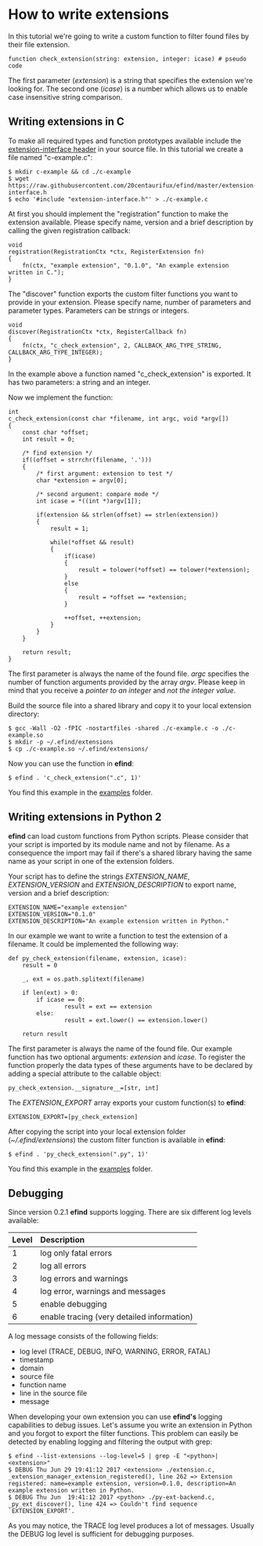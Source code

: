 # How to write extensions

In this tutorial we're going to write a custom function to filter found files by their file extension.

	function check_extension(string: extension, integer: icase) # pseudo code

The first parameter (*extension*) is a string that specifies the extension we're looking for. The second one (*icase*) is a number which allows us to enable case insensitive string comparison.

## Writing extensions in C

To make all required types and function prototypes available include the [extension-interface header](https://github.com/20centaurifux/efind/blob/master/extension-interface.h) in your source file. In this tutorial we create a file named "c-example.c":

	$ mkdir c-example && cd ./c-example
	$ wget https://raw.githubusercontent.com/20centaurifux/efind/master/extension-interface.h
	$ echo '#include "extension-interface.h"' > ./c-example.c

At first you should implement the "registration" function to make the extension available. Please specify name, version and a brief description by calling the given registration callback:

	void
	registration(RegistrationCtx *ctx, RegisterExtension fn)
	{
		fn(ctx, "example extension", "0.1.0", "An example extension written in C.");
	}

The "discover" function exports the custom filter functions you want to provide in your extension. Please specify name, number of parameters and parameter types.  Parameters can be strings or integers.

	void
	discover(RegistrationCtx *ctx, RegisterCallback fn)
	{
		fn(ctx, "c_check_extension", 2, CALLBACK_ARG_TYPE_STRING, CALLBACK_ARG_TYPE_INTEGER);
	}

In the example above a function named "c_check_extension" is exported. It has two parameters: a string and an integer.

Now we implement the function:

	int
	c_check_extension(const char *filename, int argc, void *argv[])
	{
		const char *offset;
		int result = 0;

		/* find extension */
		if((offset = strrchr(filename, '.')))
		{
			/* first argument: extension to test */
			char *extension = argv[0];

			/* second argument: compare mode */
			int icase = *((int *)argv[1]);

			if(extension && strlen(offset) == strlen(extension))
			{
				result = 1;

				while(*offset && result)
				{
					if(icase)
					{
						result = tolower(*offset) == tolower(*extension);
					}
					else
					{
						result = *offset == *extension;
					}

					++offset, ++extension;
				}
			}
		}

		return result;
	}

The first parameter is always the name of the found file. *argc* specifies the number of function arguments provided by the array *argv*. Please keep in mind that you receive a *pointer to an integer* and *not the integer value*.

Build the source file into a shared library and copy it to your local extension directory:

	$ gcc -Wall -O2 -fPIC -nostartfiles -shared ./c-example.c -o ./c-example.so
	$ mkdir -p ~/.efind/extensions
	$ cp ./c-example.so ~/.efind/extensions/

Now you can use the function in **efind**:

	$ efind . 'c_check_extension(".c", 1)'

You find this example in the [examples](https://github.com/20centaurifux/efind/tree/master/examples/c) folder.

## Writing extensions in Python 2

**efind** can load custom functions from Python scripts. Please consider that your script is imported by its module name and not by filename. As a consequence the import may fail if there's a shared library having the same name as your script in one of the extension folders.

Your script has to define the strings *EXTENSION_NAME*, *EXTENSION_VERSION* and *EXTENSION_DESCRIPTION* to export name, version and a brief description:

	EXTENSION_NAME="example extension"
	EXTENSION_VERSION="0.1.0"
	EXTENSION_DESCRIPTION="An example extension written in Python."

In our example we want to write a function to test the extension of a filename. It could be implemented the following way:

	def py_check_extension(filename, extension, icase):
	    result = 0

	    _, ext = os.path.splitext(filename)

	    if len(ext) > 0:
			if icase == 0:
		    		result = ext == extension
			else:
		    		result = ext.lower() == extension.lower()

	    return result

The first parameter is always the name of the found file. Our example function has two optional arguments: *extension* and *icase*. To register the function properly the data types of these arguments have to be declared by adding a special attribute to the callable object:

	py_check_extension.__signature__=[str, int]

The *EXTENSION_EXPORT* array exports your custom function(s) to **efind**:

	EXTENSION_EXPORT=[py_check_extension]

After copying the script into your local extension folder (*~/.efind/extensions*) the custom filter function is available in **efind**:

	$ efind . 'py_check_extension(".py", 1)'

You find this example in the [examples](https://github.com/20centaurifux/efind/tree/master/examples/python) folder.

## Debugging

Since version 0.2.1 **efind** supports logging. There are six different log levels available:

| Level  | Description                                |
| :----- | :----------------------------------------- |
| 1      | log only fatal errors                      |
| 2      | log all errors                             |
| 3      | log errors and warnings                    |
| 4      | log error, warnings and messages           |
| 5      | enable debugging                           |
| 6      | enable tracing (very detailed information) |

A log message consists of the following fields:

* log level (TRACE, DEBUG, INFO, WARNING, ERROR, FATAL)
* timestamp
* domain
* source file
* function name
* line in the source file
* message

When developing your own extension you can use **efind's** logging capabilities to debug issues. Let's assume you write an extension in Python and you forgot to export the filter functions. This problem can easily be detected by enabling logging and filtering the output with grep:

	$ efind --list-extensions --log-level=5 | grep -E "<python>|<extension>"
	$ DEBUG Thu Jun 29 19:41:12 2017 <extension> ./extension.c, _extension_manager_extension_registered(), line 262 => Extension registered: name=example extension, version=0.1.0, description=An example extension written in Python.
	$ DEBUG Thu Jun  19:41:12 2017 <python> ./py-ext-backend.c, _py_ext_discover(), line 424 => Couldn't find sequence `EXTENSION_EXPORT'.

As you may notice, the TRACE log level produces a lot of messages. Usually the DEBUG log level is sufficient for debugging purposes.
